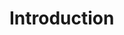 # Introduction

<img src="https://md.webduino.io/uploads/upload_f1ebe07543a5d088412c78d8274a3281.png" alt="" width="">
